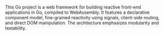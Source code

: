This Go project is a web framework for building reactive front-end applications in Go, compiled to WebAssembly. It features a declarative component model, fine-grained reactivity using signals, client-side routing, and direct DOM manipulation. The architecture emphasizes modularity and testability.
